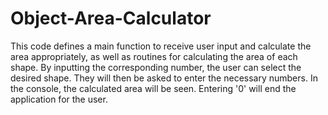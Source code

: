 # Object-Area-Calculator

This code defines a main function to receive user input and calculate the area appropriately, as well as routines for calculating the area of each shape. By inputting the corresponding number, the user can select the desired shape. They will then be asked to enter the necessary numbers. In the console, the calculated area will be seen. Entering '0' will end the application for the user.